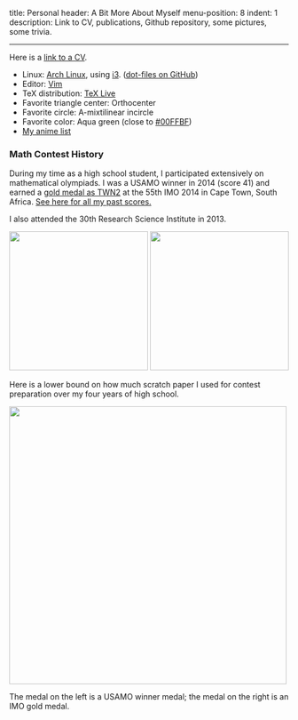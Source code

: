 title: Personal
header: A Bit More About Myself
menu-position: 8
indent: 1
description: Link to CV, publications, Github repository, some pictures, some trivia.

---

Here is a [link to a CV](upload/public-CV.pdf).

+ Linux: [Arch Linux](https://www.archlinux.org/), using [i3](https://i3wm.org/).
	([dot-files on GitHub](https://github.com/vEnhance/dotfiles))
+ Editor: [Vim](http://www.vim.org/)
+ TeX distribution: [TeX Live](https://tug.org/texlive/)
+ Favorite triangle center: Orthocenter
+ Favorite circle: A-mixtilinear incircle
+ Favorite color: Aqua green (close to [#00FFBF][aquamarine])
+ [My anime list](https://myanimelist.net/animelist/v_Enhance)

### Math Contest History
During my time as a high school student, I participated extensively on mathematical olympiads.
I was a USAMO winner in 2014 (score 41) and earned a [gold medal as TWN2][imo]
at the 55th IMO 2014 in Cape Town, South Africa.
[See here for all my past scores.](myscores.html)

I also attended the 30th Research Science Institute in 2013.

<img src="https://lh3.googleusercontent.com/yjttKrW9tFVAKRX7dIvcA7-Yf-BdEl0qJ-H5SZZ4hZHgLbBRjO_nHu-v9pZxpiFq2W_QOlTtUT9yDYVXyy5FicivicISwOoNWsbYGXFIs2tPBJYrhcMC9BFvx_KOxIrTiJa1_2nWa7VHsTOw4XBfGKCIRHTJdTnnP_p-uQCTa45zPK3kNhGLXAoEQ4-rYtCeSBXwZBrtMhzWSSj1Jo0_0SKVCDDEIoLESyJ13GjNH8rO4ex0HUbUfRZnuiIS3GqZfZ0WTjnTbXYFUIz0Te2lV9m2OTpoerO7e1K6S2STVoEO4y43F4yzZ9vU24XIZapW0MIobqE0vwl1E0moKDKEhyeQasNQPDCSWtAeQBPhCa3OeDGG6vrh3fxWI_vEXjo0PNv3CNFEuhTzn3fUu_Tn1x0dAJWRkahHOLhcQmJeb6H-vMeBvZ_u8v3uaE51ExM0nKq1Xj-b-bOhqF9j5u_w9omlozi37LbXFHVulyatRc67VqB5e8SpA1thm2B6Yix16Ms9zZWDxh1RAivT_tQ1laP0nAp9x8uxqeXar-IdbKJ3LDKd3VpWYp7sBnTb5FcrBbcIKzJb6sF2YSVtPBmeQbUBSnIOVf_jqJr9TO-22kDNWM74QtbrocHkcWIHU67DTFiEz1CrVmVjzsZLL7FYJc5SPd1o_Dq4Ogp4u9F3dv8=w1400-h922-no" height="250">
<img src="https://lh3.googleusercontent.com/lQTldD-8AkKFvzKc6dgLVVwc0eM9eH4BruU3sK-2wajgPTvQmKSeTL5uxoN-WRZEvTEzX0-tgidomBPpxzM6jkGA7Ii61ldk2et4MtyL7fsAa_wAsDjLi1HDtPp-Z9JyV3KWNLNQY9r2E9U6xNdTLL1JiarttFPrSjROmrA1uvYQmn-jJyNIqBljWTCilCoe3kxNjxX0kO48yDuxiJCSrlgy2hIRyG6ROZybpXlRtXuFq2zf204dFrxenlJgNt2PXgkm2_Se5Y4Q-raO96v2GtbZDvyKR45qKCESCxh7HCaydXgkJzFxjOc1mtPdgh3Xp4cFeCZbLblLxp1E55VTs8zJCr_6-hnIAbKdqfzGOqJ9MOggBXlRK4TNbRX24ftHdjT4iF1Eb7-a0CSWd4AtXpvb4bsVoX1WYxxXM4ininoyWhObnBZdEswPbR64VcpXUIPW0Jw2JXtt308wC80RXToM5TyRYf_3Gx8of-pS_-mft40eg7Y3_UzSrew7LbM15fDuvOSi8PyUgA485lcYMWBR43FMldhDIH9WxnBDtjAkGRGSPotXBFhslcfpQ7x8eUunxD8Acm2wZOChn31wZOL5h1MLUvBhXBIfXvuPRWv7vB50XnPSr8f6gByPA6Vd8Zl9FoWsdUGejjfo6xu33nHG6xuPiyhxrSsIsf_LuVs=w1383-h922-no" height="250">

Here is a lower bound on how much scratch paper I used for
contest preparation over my four years of high school.

<img src="static/scratch.jpg" height="500">

The medal on the left is a USAMO winner medal;
the medal on the right is an IMO gold medal.

[imo]: http://imo-official.org/participant_r.aspx?id=24870
[aquamarine]: https://en.wikipedia.org/wiki/Aquamarine_(color)
